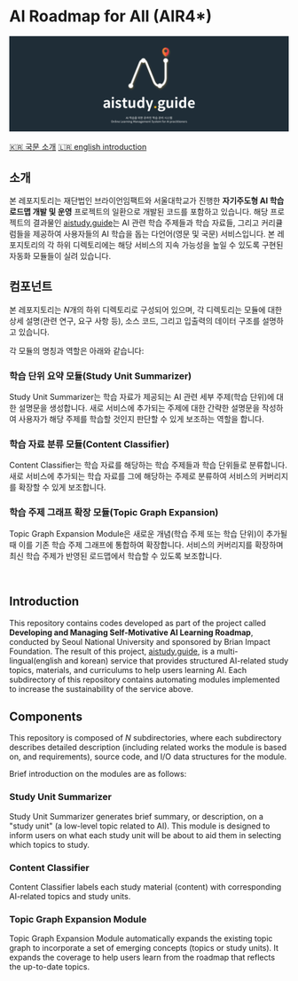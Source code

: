 # AI Roadmap for All (AIR4*)
<a href="#">
  <img src="/img/banner.png" url= width="100%" height="auto">
  </a>

[🇰🇷 국문 소개](#소개) [🇱🇷 english introduction](#introduction)

## 소개
본 레포지토리는 재단법인 브라이언임팩트와 서울대학교가 진행한 **자기주도형 AI 학습 로드맵 개발 및 운영** 프로젝트의 일환으로 개발된 코드를 포함하고 있습니다.
해당 프로젝트의 결과물인 [aistudy.guide](http://aistudy.guide:3000)는 AI 관련 학습 주제들과 학습 자료들, 그리고 커리큘럼들을 제공하여 사용자들의 AI 학습을 돕는 다언어(영문 및 국문) 서비스입니다.
본 레포지토리의 각 하위 디렉토리에는 해당 서비스의 지속 가능성을 높일 수 있도록 구현된 자동화 모듈들이 실려 있습니다.

## 컴포넌트
본 레포지토리는 *N*개의 하위 디렉토리로 구성되어 있으며, 각 디렉토리는 모듈에 대한 상세 설명(관련 연구, 요구 사항 등), 소스 코드, 그리고 입출력의 데이터 구조를 설명하고 있습니다.

각 모듈의 명칭과 역할은 아래와 같습니다:

### 학습 단위 요약 모듈(Study Unit Summarizer)
Study Unit Summarizer는 학습 자료가 제공되는 AI 관련 세부 주제(학습 단위)에 대한 설명문을 생성합니다.
새로 서비스에 추가되는 주제에 대한 간략한 설명문을 작성하여 사용자가 해당 주제를 학습할 것인지 판단할 수 있게 보조하는 역할을 합니다.

### 학습 자료 분류 모듈(Content Classifier)
Content Classifier는 학습 자료를 해당하는 학습 주제들과 학습 단위들로 분류합니다.
새로 서비스에 추가되는 학습 자료를 그에 해당하는 주제로 분류하여 서비스의 커버리지를 확장할 수 있게 보조합니다.

### 학습 주제 그래프 확장 모듈(Topic Graph Expansion)
Topic Graph Expansion Module은 새로운 개념(학습 주제 또는 학습 단위)이 추가될 때 이를 기존 학습 주제 그래프에 통합하여 확장합니다. 
서비스의 커버리지를 확장하며 최신 학습 주제가 반영된 로드맵에서 학습할 수 있도록 보조합니다.

<br>

## Introduction
This repository contains codes developed as part of the project called **Developing and Managing Self-Motivative AI Learning Roadmap**, conducted by Seoul National University and sponsored by Brian Impact Foundation.
The result of this project, [aistudy.guide](http://aistudy.guide:3000), is a multi-lingual(english and korean) service that provides structured AI-related study topics, materials, and curriculums to help users learning AI.
Each subdirectory of this repository contains automating modules implemented to increase the sustainability of the service above.

## Components
This repository is composed of *N* subdirectories, where each subdirectory describes detailed description (including related works the module is based on, and requirements), source code, and I/O data structures for the module.

Brief introduction on the modules are as follows:

### Study Unit Summarizer
Study Unit Summarizer generates brief summary, or description, on a "study unit" (a low-level topic related to AI).
This module is designed to inform users on what each study unit will be about to aid them in selecting which topics to study.

### Content Classifier
Content Classifier labels each study material (content) with corresponding AI-related topics and study units.

### Topic Graph Expansion Module 
Topic Graph Expansion Module automatically expands the existing topic graph to incorporate a set of emerging concepts (topics or study units). 
It expands the coverage to help users learn from the roadmap that reflects the up-to-date topics.
